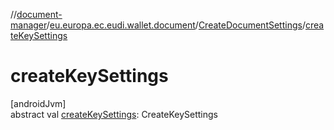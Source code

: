 //[document-manager](../../../index.md)/[eu.europa.ec.eudi.wallet.document](../index.md)/[CreateDocumentSettings](index.md)/[createKeySettings](create-key-settings.md)

# createKeySettings

[androidJvm]\
abstract val [createKeySettings](create-key-settings.md): CreateKeySettings
